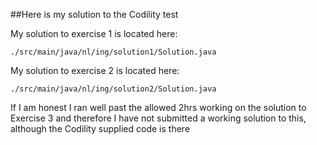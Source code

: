 ##Here is my solution to the Codility test

My solution to exercise 1 is located here:

`./src/main/java/nl/ing/solution1/Solution.java`

My solution to exercise 2 is located here:

`./src/main/java/nl/ing/solution2/Solution.java`

If I am honest I ran well past the allowed 2hrs
working on the solution to Exercise 3 and 
therefore I have not submitted a working
solution to this, although the Codility 
supplied code is there
